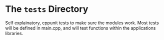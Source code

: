 # The `tests` Directory
Self explainatory, cppunit tests to make sure the modules work.
Most tests will be defined in main.cpp, and will test functions
within the applications libraries.